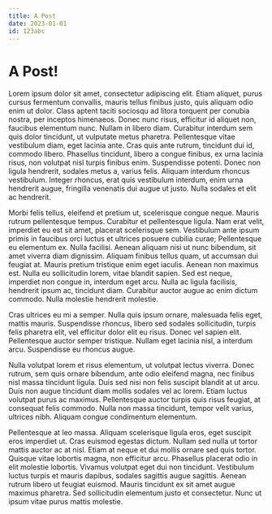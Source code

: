 ```yaml
---
title: A Post
date: 2023-01-01
id: 123abc
---
```


# A Post!

Lorem ipsum dolor sit amet, consectetur adipiscing elit. Etiam aliquet, purus cursus fermentum convallis, mauris tellus finibus justo, quis aliquam odio enim ut dolor. Class aptent taciti sociosqu ad litora torquent per conubia nostra, per inceptos himenaeos. Donec nunc risus, efficitur id aliquet non, faucibus elementum nunc. Nullam in libero diam. Curabitur interdum sem quis dolor tincidunt, ut vulputate metus pharetra. Pellentesque vitae vestibulum diam, eget lacinia ante. Cras quis ante rutrum, tincidunt dui id, commodo libero. Phasellus tincidunt, libero a congue finibus, ex urna lacinia risus, non volutpat nisl turpis finibus enim. Suspendisse potenti. Donec non ligula hendrerit, sodales metus a, varius felis. Aliquam interdum rhoncus vestibulum. Integer rhoncus, erat quis vestibulum interdum, enim urna hendrerit augue, fringilla venenatis dui augue ut justo. Nulla sodales et elit ac hendrerit.

Morbi felis tellus, eleifend et pretium ut, scelerisque congue neque. Mauris rutrum pellentesque tempus. Curabitur et pellentesque ligula. Nam erat velit, imperdiet eu est sit amet, placerat scelerisque sem. Vestibulum ante ipsum primis in faucibus orci luctus et ultrices posuere cubilia curae; Pellentesque eu elementum ex. Nulla facilisi. Aenean aliquam nisi ut nunc bibendum, sit amet viverra diam dignissim. Aliquam finibus tellus quam, ut accumsan dui feugiat at. Mauris pretium tristique enim eget iaculis. Aenean non maximus est. Nulla eu sollicitudin lorem, vitae blandit sapien. Sed est neque, imperdiet non congue in, interdum eget arcu. Nulla ac ligula facilisis, hendrerit ipsum ac, tincidunt diam. Curabitur auctor augue ac enim dictum commodo. Nulla molestie hendrerit molestie.

Cras ultrices eu mi a semper. Nulla quis ipsum ornare, malesuada felis eget, mattis mauris. Suspendisse rhoncus, libero sed sodales sollicitudin, turpis felis pharetra elit, vel efficitur dolor elit eu risus. Donec vel sapien elit. Pellentesque auctor semper tristique. Nullam eget lacinia nisl, a interdum arcu. Suspendisse eu rhoncus augue.

Nulla volutpat lorem et risus elementum, ut volutpat lectus viverra. Donec rutrum, sem quis ornare bibendum, ante odio eleifend magna, nec finibus nisl massa tincidunt ligula. Duis sed nisi non felis suscipit blandit at ut arcu. Duis non augue tincidunt diam mollis sodales vel ac lorem. Etiam luctus volutpat purus ac maximus. Pellentesque auctor turpis quis risus feugiat, at consequat felis commodo. Nulla non massa tincidunt, tempor velit varius, ultrices nibh. Aliquam congue condimentum elementum.

Pellentesque at leo massa. Aliquam scelerisque ligula eros, eget suscipit eros imperdiet ut. Cras euismod egestas dictum. Nullam sed nulla ut tortor mattis auctor ac at nisl. Etiam at neque et dui mollis ornare sed quis tortor. Quisque vitae lobortis magna, non efficitur arcu. Phasellus placerat odio in elit molestie lobortis. Vivamus volutpat eget dui non tincidunt. Vestibulum luctus turpis et mauris dapibus, sodales sagittis augue sagittis. Aenean rutrum libero ut feugiat euismod. Mauris tincidunt ex sit amet augue maximus pharetra. Sed sollicitudin elementum justo et consectetur. Nunc ut ipsum vitae purus mattis molestie. 
